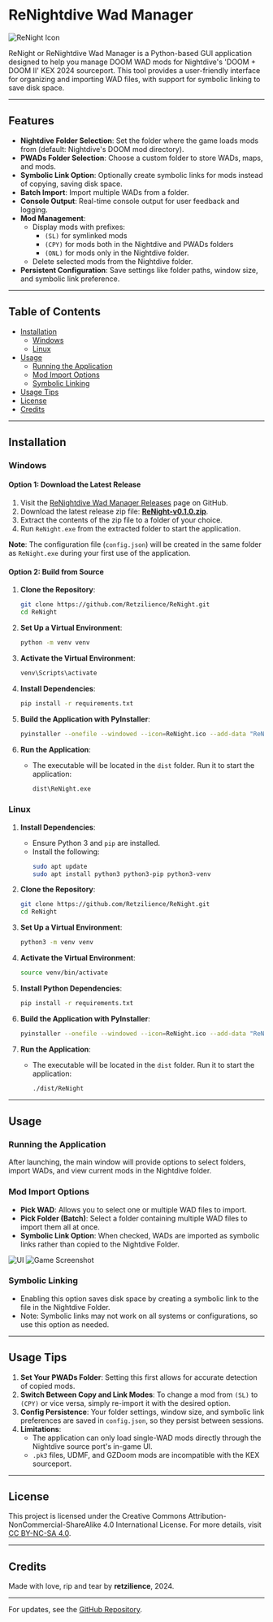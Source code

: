 # ReNightdive Wad Manager

![ReNight Icon](imgs/ReNight.webp)

ReNight or ReNightdive Wad Manager is a Python-based GUI application designed to help you manage DOOM WAD mods for Nightdive's 'DOOM + DOOM II' KEX 2024 sourceport. This tool provides a user-friendly interface for organizing and importing WAD files, with support for symbolic linking to save disk space.

---

## Features

- **Nightdive Folder Selection**: Set the folder where the game loads mods from (default: Nightdive's DOOM mod directory).
- **PWADs Folder Selection**: Choose a custom folder to store WADs, maps, and mods.
- **Symbolic Link Option**: Optionally create symbolic links for mods instead of copying, saving disk space.
- **Batch Import**: Import multiple WADs from a folder.
- **Console Output**: Real-time console output for user feedback and logging.
- **Mod Management**:
  - Display mods with prefixes:
    - `(SL)` for symlinked mods
    - `(CPY)` for mods both in the Nightdive and PWADs folders
    - `(ONL)` for mods only in the Nightdive folder.
  - Delete selected mods from the Nightdive folder.
- **Persistent Configuration**: Save settings like folder paths, window size, and symbolic link preference.

---

## Table of Contents
- [Installation](#installation)
  - [Windows](#windows)
  - [Linux](#linux)
- [Usage](#usage)
  - [Running the Application](#running-the-application)
  - [Mod Import Options](#mod-import-options)
  - [Symbolic Linking](#symbolic-linking)
- [Usage Tips](#usage-tips)
- [License](#license)
- [Credits](#credits)

---

## Installation

### Windows

#### Option 1: Download the Latest Release

1. Visit the [ReNightdive Wad Manager Releases](https://github.com/Retzilience/ReNight/releases) page on GitHub.
2. Download the latest release zip file: **[ReNight-v0.1.0.zip](https://github.com/Retzilience/ReNight/releases/download/v0.1.0/ReNight-v0.1.0.zip)**.
3. Extract the contents of the zip file to a folder of your choice.
4. Run `ReNight.exe` from the extracted folder to start the application.

**Note**: The configuration file (`config.json`) will be created in the same folder as `ReNight.exe` during your first use of the application.

#### Option 2: Build from Source

1. **Clone the Repository**:
    ```bash
    git clone https://github.com/Retzilience/ReNight.git
    cd ReNight
    ```

2. **Set Up a Virtual Environment**:
    ```bash
    python -m venv venv
    ```

3. **Activate the Virtual Environment**:
   ```bash
   venv\Scripts\activate
   ```

4. **Install Dependencies**:
    ```bash
    pip install -r requirements.txt
    ```

5. **Build the Application with PyInstaller**:
    ```bash
    pyinstaller --onefile --windowed --icon=ReNight.ico --add-data "ReNight.ico;." ReNight.pyw
    ```

6. **Run the Application**:
   - The executable will be located in the `dist` folder. Run it to start the application:
     ```bash
     dist\ReNight.exe
     ```

### Linux

1. **Install Dependencies**:
   - Ensure Python 3 and `pip` are installed.
   - Install the following:
     ```bash
     sudo apt update
     sudo apt install python3 python3-pip python3-venv
     ```

2. **Clone the Repository**:
    ```bash
    git clone https://github.com/Retzilience/ReNight.git
    cd ReNight
    ```

3. **Set Up a Virtual Environment**:
    ```bash
    python3 -m venv venv
    ```

4. **Activate the Virtual Environment**:
    ```bash
    source venv/bin/activate
    ```

5. **Install Python Dependencies**:
    ```bash
    pip install -r requirements.txt
    ```

6. **Build the Application with PyInstaller**:
    ```bash
    pyinstaller --onefile --windowed --icon=ReNight.ico --add-data "ReNight.ico:." ReNight.pyw
    ```

7. **Run the Application**:
   - The executable will be located in the `dist` folder. Run it to start the application:
     ```bash
     ./dist/ReNight
     ```

---

## Usage

### Running the Application

After launching, the main window will provide options to select folders, import WADs, and view current mods in the Nightdive folder.

### Mod Import Options

- **Pick WAD**: Allows you to select one or multiple WAD files to import.
- **Pick Folder (Batch)**: Select a folder containing multiple WAD files to import them all at once.
- **Symbolic Link Option**: When checked, WADs are imported as symbolic links rather than copied to the Nightdive Folder.

![UI](imgs/ui.png) ![Game Screenshot](imgs/game.png)

### Symbolic Linking

- Enabling this option saves disk space by creating a symbolic link to the file in the Nightdive Folder.
- Note: Symbolic links may not work on all systems or configurations, so use this option as needed.

---

## Usage Tips

1. **Set Your PWADs Folder**: Setting this first allows for accurate detection of copied mods.
2. **Switch Between Copy and Link Modes**: To change a mod from `(SL)` to `(CPY)` or vice versa, simply re-import it with the desired option.
3. **Config Persistence**: Your folder settings, window size, and symbolic link preferences are saved in `config.json`, so they persist between sessions.
4. **Limitations**:
   - The application can only load single-WAD mods directly through the Nightdive source port's in-game UI.
   - `.pk3` files, UDMF, and GZDoom mods are incompatible with the KEX sourceport.

---

## License

This project is licensed under the Creative Commons Attribution-NonCommercial-ShareAlike 4.0 International License. For more details, visit [CC BY-NC-SA 4.0](http://creativecommons.org/licenses/by-nc-sa/4.0/).

---

## Credits

Made with love, rip and tear by **retzilience**, 2024.

---

For updates, see the [GitHub Repository](https://github.com/Retzilience/ReNight).